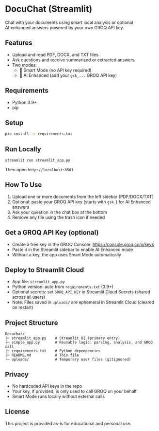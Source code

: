 # DocuChat (Streamlit)

Chat with your documents using smart local analysis or optional AI‑enhanced answers powered by your own GROQ API key.

## Features
- Upload and read PDF, DOCX, and TXT files
- Ask questions and receive summarized or extracted answers
- Two modes:
  - 📄 Smart Mode (no API key required)
  - 🤖 AI Enhanced (add your `gsk_...` GROQ API key)

## Requirements
- Python 3.9+
- pip

## Setup
```bash
pip install -r requirements.txt
```

## Run Locally
```bash
streamlit run streamlit_app.py
```
Then open `http://localhost:8501`.

## How To Use
1) Upload one or more documents from the left sidebar (PDF/DOCX/TXT)
2) Optional: paste your GROQ API key (starts with `gsk_`) for AI Enhanced answers
3) Ask your question in the chat box at the bottom
4) Remove any file using the trash icon if needed

## Get a GROQ API Key (optional)
- Create a free key in the GROQ Console: https://console.groq.com/keys
- Paste it in the Streamlit sidebar to enable AI Enhanced mode
- Without a key, the app uses Smart Mode automatically

## Deploy to Streamlit Cloud
- App file: `streamlit_app.py`
- Python version: auto from `requirements.txt` (3.9+)
- Optional secrets: set `GROQ_API_KEY` in Streamlit Cloud Secrets (shared across all users)
- Note: Files saved in `uploads/` are ephemeral in Streamlit Cloud (cleared on restart)

## Project Structure
```
Docuchat/
├─ streamlit_app.py    # Streamlit UI (primary entry)
├─ simple_app.py       # Reusable logic: parsing, analysis, and GROQ call
├─ requirements.txt    # Python dependencies
├─ README.md           # This file
└─ uploads/            # Temporary user files (gitignored)
```

## Privacy
- No hardcoded API keys in the repo
- Your key, if provided, is only used to call GROQ on your behalf
- Smart Mode runs locally without external calls

## License
This project is provided as-is for educational and personal use.
